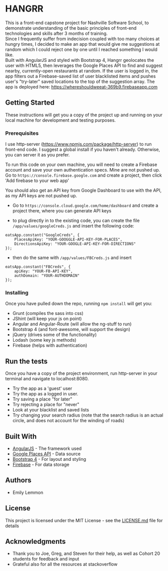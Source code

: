 # HANGRR

This is a front-end capstone project for Nashville Software School, to demonstrate understanding of the basic principles of front-end technologies and skills after 3 months of training.  
Since I frequently suffer from indecision coupled with too many choices at hungry times, I decided to make an app that would give me suggestions at random which I could reject one by one until I reached something I would like.  
Built with AngularJS and styled with Bootstrap 4, Hangrr geolocates the user with HTML5, then leverages the Google Places API to find and suggest nearby, currently-open restaurants at random. If the user is logged in, the app filters out a Firebase-saved list of user blacklisted items and pushes user's "try-later" saved locations to the top of the suggestion array.
The app is deployed here: https://whereshouldweeat-369b9.firebaseapp.com

## Getting Started

These instructions will get you a copy of the project up and running on your local machine for development and testing purposes.

### Prerequisites

I use http-server (https://www.npmjs.com/package/http-server) to run front-end code.  I suggest a global install if you haven't already. Otherwise, you can server it as you prefer.

To run this code on your own machine, you will need to create a Firebase account and save your own authentication specs. Mine are not pushed up. Go to `https://console.firebase.google.com` and create a project, then click 'Add firebase to your web app'  

You should also get an API key from Google Dashboard to use with the API, as my API keys are not pushed up. 
- Go to `https://console.cloud.google.com/home/dashboard` and create a project there, where you can generate API keys

 - to plug directly in to the existing code, you can create the file `/app/values/googleCreds.js`
and insert the following code:
```
eatsApp.constant("GoogleCreds", {
    PlacesApiKey: "YOUR-GOOGGLE-API-KEY-FOR-PLACES",
    DirectionsApiKey: "YOUR-GOOGLE-API-KEY-FOR-DIRECTIONS"
});
```
- then do the same with `/app/values/FBCreds.js`
and insert
```
eatsApp.constant("FBCreds", {
    apiKey: "YOUR-FB-API-KEY",
    authDomain: "YOUR-AUTHDOMAIN"
});
```
  

### Installing

Once you have pulled down the repo, running `npm install` will get you:
 - Grunt (compiles the sass into css)
 - JShint (will keep your js on point)
 - Angular and Angular-Route (will allow the ng-stuff to run)
 - Bootstrap 4 (and font-awesome, will support the design)
 - jQuery (drives some of the functionality)
 - Lodash (some key js methods)
 - Firebase (helps with authentication)
 
 ## Run the tests
 Once you have a copy of the project environment, run http-server in your terminal and navigate to localhost:8080.
  - Try the app as a 'guest' user
  - Try the app as a logged in user. 
  - Try saving a place "for later"
  - Try rejecting a place for "never"
  - Look at your blacklist and saved lists
  - Try changing your search radius (note that the search radius is an actual circle, and does not account for the winding of roads)
  

## Built With

* [AngularJS](https://angularjs.org/) - The framework used
* [Google Places API](https://developers.google.com/places/) - Data source
* [Bootstrap 4](https://v4-alpha.getbootstrap.com/) - For layout and styling
* [Firebase](https://firebase.google.com/) - For data storage

## Authors

* Emily Lemmon

## License

This project is licensed under the MIT License - see the [LICENSE.md](LICENSE.md) file for details

## Acknowledgments

* Thank you to Joe, Greg, and Steven for their help, as well as Cohort 20 students for feedback and input
* Grateful also for all the resources at stackoverflow
